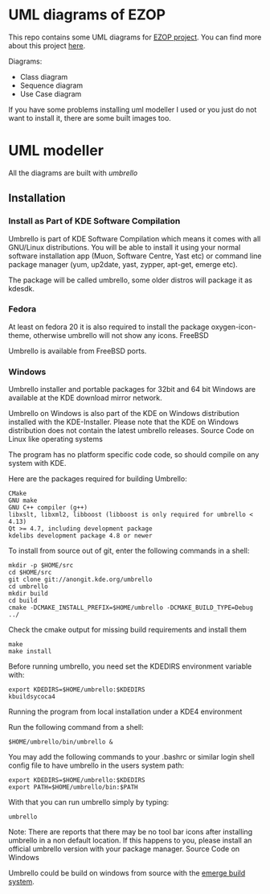# UML diagrams of EZOP
This repo contains some UML diagrams for [EZOP project](http://ezop-project.ru). You can find more about this project [here](http://ontoserver.rsuh.ru).

Diagrams:
* Class diagram
* Sequence diagram
* Use Case diagram

If you have some problems installing uml modeller I used or you just do not want to install it, there are some built images too.

# UML modeller
All the diagrams are built with _umbrello_

## Installation
### Install as Part of KDE Software Compilation

Umbrello is part of KDE Software Compilation which means it comes with all GNU/Linux distributions. You will be able to install it using your normal software installation app (Muon, Software Centre, Yast etc) or command line package manager (yum, up2date, yast, zypper, apt-get, emerge etc).

The package will be called umbrello, some older distros will package it as kdesdk.
### Fedora

At least on fedora 20 it is also required to install the package oxygen-icon-theme, otherwise umbrello will not show any icons.
FreeBSD

Umbrello is available from FreeBSD ports.
### Windows

Umbrello installer and portable packages for 32bit and 64 bit Windows are available at the KDE download mirror network.

Umbrello on Windows is also part of the KDE on Windows distribution installed with the KDE-Installer. Please note that the KDE on Windows distribution does not contain the latest umbrello releases.
Source Code on Linux like operating systems

The program has no platform specific code code, so should compile on any system with KDE.

Here are the packages required for building Umbrello:

    CMake
    GNU make
    GNU C++ compiler (g++)
    libxslt, libxml2, libboost (libboost is only required for umbrello < 4.13)
    Qt >= 4.7, including development package
    kdelibs development package 4.8 or newer

To install from source out of git, enter the following commands in a shell:
```
mkdir -p $HOME/src
cd $HOME/src
git clone git://anongit.kde.org/umbrello  
cd umbrello
mkdir build
cd build
cmake -DCMAKE_INSTALL_PREFIX=$HOME/umbrello -DCMAKE_BUILD_TYPE=Debug ../
```
Check the cmake output for missing build requirements and install them
```
make
make install
```
Before running umbrello, you need set the KDEDIRS environment variable with:
```
export KDEDIRS=$HOME/umbrello:$KDEDIRS
kbuildsycoca4
```
Running the program from local installation under a KDE4 environment

Run the following command from a shell:
```
$HOME/umbrello/bin/umbrello &
```
You may add the following commands to your .bashrc or similar login shell config file to have umbrello in the users system path:
```
export KDEDIRS=$HOME/umbrello:$KDEDIRS
export PATH=$HOME/umbrello/bin:$PATH
```
With that you can run umbrello simply by typing:
```
umbrello
```
Note: There are reports that there may be no tool bar icons after installing umbrello in a non default location. If this happens to you, please install an official umbrello version with your package manager.
Source Code on Windows

Umbrello could be build on windows from source with the [emerge build system](http://techbase.kde.org/Getting_Started/Build/Windows/emerge).
